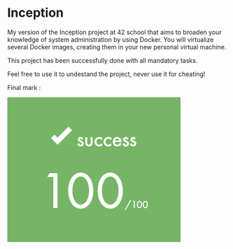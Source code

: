 # Inception

My version of the Inception project at 42 school that aims to broaden your knowledge of system administration by using Docker.
You will virtualize several Docker images, creating them in your new personal virtual machine.

This project has been successfully done with all mandatory tasks.

Feel free to use it to undestand the project, never use it for cheating!

Final mark :

![alt text](https://github.com/EniddeallA/Inception/blob/master/success.PNG)
